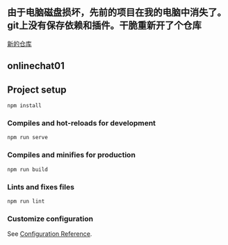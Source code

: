 ## 由于电脑磁盘损坏，先前的项目在我的电脑中消失了。git上没有保存依赖和插件。干脆重新开了个仓库
[新的仓库](https://github.com/LchCangHai/onlineChat03)



## onlinechat01

## Project setup
```
npm install
```

### Compiles and hot-reloads for development
```
npm run serve
```

### Compiles and minifies for production
```
npm run build
```

### Lints and fixes files
```
npm run lint
```

### Customize configuration
See [Configuration Reference](https://cli.vuejs.org/config/).
